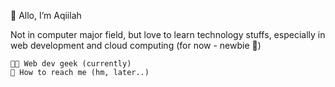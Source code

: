 🙌 Allo, I’m Aqiilah

Not in computer major field, but love to learn technology stuffs, especially in web development and cloud computing (for now - newbie 🐣)

    👩‍💻 Web dev geek (currently)
    📨 How to reach me (hm, later..)

<!---
diaaqiilh/diaaqiilh is a ✨ special ✨ repository because its `README.md` (this file) appears on your GitHub profile.
You can click the Preview link to take a look at your changes.
--->
